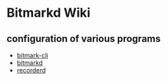 # Bitmarkd Wiki

## configuration of various programs
* [bitmark-cli](/bitmark-inc/bitmarkd/wiki/Command-line-program:-bitmark-cli)
* [bitmarkd](/bitmark-inc/bitmarkd/wiki/Configuring-bitmarkd)
* [recorderd](/bitmark-inc/bitmarkd/wiki/Configuring-recorderd)